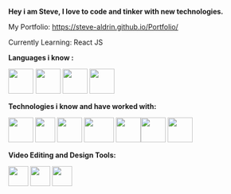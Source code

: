 **Hey i am Steve, I love to code and tinker with new technologies.**

My Portfolio: https://steve-aldrin.github.io/Portfolio/

Currently Learning: React JS

**Languages i know :**

<img src="https://upload.wikimedia.org/wikipedia/commons/c/c3/Python-logo-notext.svg" width="50" height="50" style= margin-right:1px>        <img src="https://upload.wikimedia.org/wikipedia/commons/9/99/Unofficial_JavaScript_logo_2.svg" width="50" height="50">
<img src="https://upload.wikimedia.org/wikipedia/commons/1/19/C_Logo.png" width="50" height="50"> <img src="https://upload.wikimedia.org/wikipedia/commons/1/18/ISO_C%2B%2B_Logo.svg" width="50" height="50">

**Technologies i know and have worked with:**

<img src="https://upload.wikimedia.org/wikipedia/commons/thumb/6/61/HTML5_logo_and_wordmark.svg/240px-HTML5_logo_and_wordmark.svg.png" width="50" height="50">    <img src="https://upload.wikimedia.org/wikipedia/commons/thumb/d/d5/CSS3_logo_and_wordmark.svg/1200px-CSS3_logo_and_wordmark.svg.png" width="40" height="50">     <img src="https://store-speedtree-com.exactdn.com/site-assets/uploads/Unity-Logo-White.png?strip=all&lossy=1&quality=73&ssl=1" width="50" height="50">       <img src="https://scikit-learn.org/stable/_static/scikit-learn-logo-small.png" width="60" height="50">  <img src="https://cdn-images-1.medium.com/max/1200/1*iDQvKoz7gGHc6YXqvqWWZQ.png" width="50" height="50"><img src="https://static.wikia.nocookie.net/logopedia/images/a/ac/Android_Studio_Icon_2019.svg/revision/latest?cb=20210408161251" width="50" height="50">
<img src="https://upload.wikimedia.org/wikipedia/commons/a/a7/React-icon.svg" width="50" height="50">

**Video Editing and Design Tools:**

<img src="https://upload.wikimedia.org/wikipedia/commons/3/39/Vegas_Pro_15.0.png" width="40" height="40">     <img src="https://upload.wikimedia.org/wikipedia/commons/thumb/a/af/Adobe_Photoshop_CC_icon.svg/1200px-Adobe_Photoshop_CC_icon.svg.png" width="40" height="40">     <img src="https://upload.wikimedia.org/wikipedia/commons/thumb/c/cb/Adobe_After_Effects_CC_icon.svg/1200px-Adobe_After_Effects_CC_icon.svg.png" width="40" height="40">


